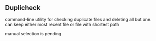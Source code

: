 ## Duplicheck

command-line utility for checking duplicate files and deleting all but one.
can keep either most recent file or file with shortest path

manual selection is pending
